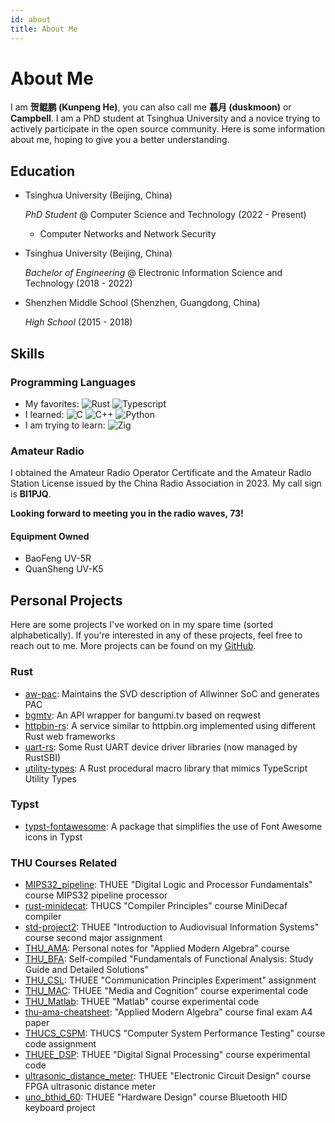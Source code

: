 ```yaml
---
id: about
title: About Me
---
```


# About Me

I am **贺鲲鹏 (Kunpeng He)**, you can also call me **暮月 (duskmoon)** or **Campbell**. I am a PhD student at Tsinghua University and a novice trying to actively participate in the open source community. Here is some information about me, hoping to give you a better understanding.

## Education

- Tsinghua University (Beijing, China)

  _PhD Student_ @ Computer Science and Technology (2022 - Present)

    - Computer Networks and Network Security

- Tsinghua University (Beijing, China)

  _Bachelor of Engineering_ @ Electronic Information Science and Technology (2018 - 2022)

- Shenzhen Middle School (Shenzhen, Guangdong, China)

  _High School_ (2015 - 2018)

## Skills

### Programming Languages

- My favorites: ![Rust](https://img.shields.io/badge/Rust-CE422B?style=for-the-badge&logo=rust)
  ![Typescript](https://img.shields.io/badge/TypeScript-007ACC?style=for-the-badge&logo=typescript&logoColor=white)
- I learned: ![C](https://img.shields.io/badge/c-%2300599C.svg?style=for-the-badge&logo=c&logoColor=white) ![C++](https://img.shields.io/badge/C%2B%2B-00599C?style=for-the-badge&logo=c%2B%2B&logoColor=white) ![Python](https://img.shields.io/badge/Python-3776AB?style=for-the-badge&logo=python&logoColor=white)
- I am trying to learn: ![Zig](https://img.shields.io/badge/Zig-%23F7A41D.svg?style=for-the-badge&logo=zig&logoColor=white)

### Amateur Radio

I obtained the Amateur Radio Operator Certificate and the Amateur Radio Station License issued by the China Radio Association in 2023. My call sign is **BI1PJQ**.

**Looking forward to meeting you in the radio waves, 73!**

#### Equipment Owned

- BaoFeng UV-5R
- QuanSheng UV-K5

## Personal Projects

Here are some projects I've worked on in my spare time (sorted alphabetically). If you're interested in any of these projects, feel free to reach out to me. More projects can be found on my [GitHub](https://github.com/duskmoon314).

### Rust

- [aw-pac](https://github.com/duskmoon314/aw-pac): Maintains the SVD description of Allwinner SoC and generates PAC
- [bgmtv](https://crates.io/crates/bgmtv): An API wrapper for bangumi.tv based on reqwest
- [httpbin-rs](https://httpbin.rs): A service similar to httpbin.org implemented using different Rust web frameworks
- [uart-rs](https://github.com/rustsbi/uart-rs): Some Rust UART device driver libraries (now managed by RustSBI)
- [utility-types](https://crates.io/crates/utility-types): A Rust procedural macro library that mimics TypeScript Utility Types

### Typst

- [typst-fontawesome](https://typst.app/universe/package/fontawesome): A package that simplifies the use of Font Awesome icons in Typst

### THU Courses Related

- [MIPS32_pipeline](https://github.com/duskmoon314/MIPS32_pipeline): THUEE "Digital Logic and Processor Fundamentals" course MIPS32 pipeline processor
- [rust-minidecat](https://github.com/duskmoon314/rust-minidecaf): THUCS "Compiler Principles" course MiniDecaf compiler
- [std-project2](https://github.com/duskmoon314/std-project2): THUEE "Introduction to Audiovisual Information Systems" course second major assignment
- [THU_AMA](https://github.com/duskmoon314/THU_AMA): Personal notes for "Applied Modern Algebra" course
- [THU_BFA](https://github.com/duskmoon314/THU_BFA): Self-compiled "Fundamentals of Functional Analysis: Study Guide and Detailed Solutions"
- [THU_CSL](https://github.com/duskmoon314/THUEE_CSL): THUEE "Communication Principles Experiment" assignment
- [THU_MAC](https://github.com/duskmoon314/THU_MAC): THUEE "Media and Cognition" course experimental code
- [THU_Matlab](https://github.com/duskmoon314/THU_Matlab): THUEE "Matlab" course experimental code
- [thu-ama-cheatsheet](https://github.com/duskmoon314/thu-ama-cheatsheet): "Applied Modern Algebra" course final exam A4 paper
- [THUCS_CSPM](https://github.com/duskmoon314/THUCS_CSPM): THUCS "Computer System Performance Testing" course code assignment
- [THUEE_DSP](https://github.com/duskmoon314/THUEE_DSP): THUEE "Digital Signal Processing" course experimental code
- [ultrasonic_distance_meter](https://github.com/duskmoon314/ultrasonic_distance_meter): THUEE "Electronic Circuit Design" course FPGA ultrasonic distance meter
- [uno_bthid_60](https://github.com/duskmoon314/uno_bthid_60): THUEE "Hardware Design" course Bluetooth HID keyboard project